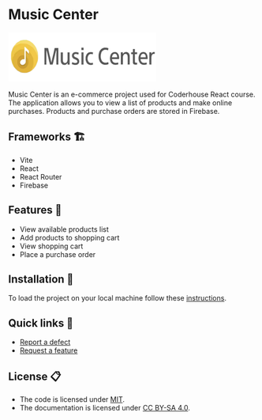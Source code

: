 # Music Center

<img src="src/assets/logos/logo.png" alt="Logo" width="300" height="100">

Music Center is an e-commerce project used for Coderhouse React course. The application allows you to view a list of products and make online purchases. Products and purchase orders are stored in Firebase.

## Frameworks 🏗️
- Vite
- React
- React Router
- Firebase

## Features 📜
- View available products list
- Add products to shopping cart
- View shopping cart
- Place a purchase order

## Installation 🔧

To load the project on your local machine follow these [instructions](docs/how-to/how-to-load-on-local-machine.md).


## Quick links 🚀

- [Report a defect](https://github.com/AgusSalvidio/music-center/issues/new?labels=Type%3A+Defect)
- [Request a feature](https://github.com/AgusSalvidio/music-center/issues/new?labels=Type%3A+Feature)

## License 📋

- The code is licensed under [MIT](LICENSE).
- The documentation is licensed under [CC BY-SA 4.0](http://creativecommons.org/licenses/by-sa/4.0/).
